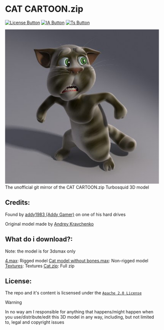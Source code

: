 [License Button]: https://img.shields.io/badge/License-Apache_2.0-silver?logo=apache&logoColor=white
[License Link]: https://github.com/Andres9890/CAT-CARTOON.zip/blob/main/LICENSE 'Apache 2.0 License.'
[IA Button]: https://img.shields.io/badge/Archive.org_Page-black?logo=internetarchive&logoColor=white
[IA Link]:
https://archive.org/details/cat-cartoon.zip 'Archive.org Page.'
[Ts Button]: https://img.shields.io/badge/Original_Turbosquid_Page-orange?logo=turbosquid&logoColor=white
[Ts Link]:
https://web.archive.org/web/20090216180017/https://www.turbosquid.com/FullPreview/Index.cfm/ID/223226 'Original Turbosquid Page.'

# CAT CARTOON.zip
[![License Button]][License Link]
[![IA Button]][IA Link]
[![Ts Button]][Ts Link]

<img width="550" src="CatCartoon.png"/>
The unofficial git mirror of the CAT CARTOON.zip Turbosquid 3D model

## Credits:
Found by [addy1983 (Addy Gamer)](https://www.youtube.com/@addy1983) on one of his hard drives

Original model made by [Andrey Kravchenko](https://www.turbosquid.com/Search/Artists/Andrey-Kravchenko)

## What do i download?:
Note: the model is for 3dsmax only

[4.max](https://raw.githubusercontent.com/Andres9890/CAT-CARTOON.zip/refs/heads/main/Rigged/4.max): Rigged model
[Cat model without bones.max](https://raw.githubusercontent.com/Andres9890/CAT-CARTOON.zip/refs/heads/main/Non-rigged/Cat%20model%20without%20bones.max): Non-rigged model
[Textures](https://github.com/Andres9890/CAT-CARTOON.zip/tree/main/Textures): Textures
[Cat.zip](https://raw.githubusercontent.com/Andres9890/CAT-CARTOON.zip/refs/heads/main/Cat.zip): Full zip

## License:
The repo and it's content is licsensed under the [`Apache 2.0 License`](https://github.com/Andres9890/CAT-CARTOON.zip/blob/main/LICENSE)

>[!WARNING]
> In no way am I responsible for anything that happens/might happen when you use/distribute/edit this 3D model in any way, including, but not limited to, legal and copyright issues
